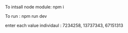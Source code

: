 To intsall node module:
npm i

To run :
npm run dev

enter each value individaul :
7234258, 13737343, 67151313
